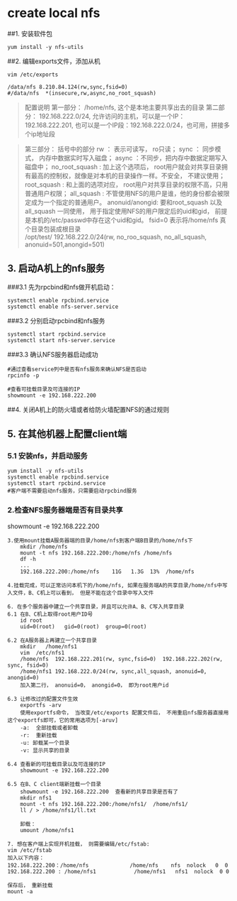 # create local nfs 

##1. 安装软件包
```shell script
yum install -y nfs-utils
```

##2. 编辑exports文件，添加从机
```shell script
vim /etc/exports

/data/nfs 8.210.84.124(rw,sync,fsid=0) 
#/data/nfs  *(insecure,rw,async,no_root_squash)
```

>	配置说明
	第一部分： /home/nfs, 这个是本地主要共享出去的目录
	第二部分： 192.168.222.0/24, 允许访问的主机，可以是一个IP：192.168.222.201, 也可以是一个IP段：192.168.222.0/24，也可用，拼接多个ip地址段
	
>	第三部分： 括号中的部分
		rw ： 表示可读写， ro只读；
		sync ： 同步模式， 内存中数据实时写入磁盘；
		async ：不同步，把内存中数据定期写入磁盘中；
		no_root_squash  : 加上这个选项后， root用户就会对共享目录拥有最高的控制权，就像是对本机的目录操作一样。不安全， 不建议使用；
		 root_squash  : 和上面的选项对应， root用户对共享目录的权限不高，只用普通用户权限；
		all_squash  : 不管使用NFS的用户是谁，他的身份都会被限定成为一个指定的普通用户。
		anonuid/anongid: 要和root_squash 以及 all_squash 一同使用， 用于指定使用NFS的用户限定后的uid和gid， 前提是本机的/etc/passwd中存在这个uid和gid。
		fsid=0 表示将/home/nfs 真个目录包装成根目录  
		/opt/test/  192.168.222.0/24(rw, no_roo_squash, no_all_squash, anonuid=501,anongid=501)
		
## 3. 启动A机上的nfs服务
###3.1 先为rpcbind和nfs做开机启动：
```shell script
systemctl enable rpcbind.service
systemctl enable nfs-server.service
```
	
###3.2 分别启动rpcbind和nfs服务
````shell script
systemctl start rpcbind.service
systemctl start nfs-server.service
````

		
###3.3 确认NFS服务器启动成功

```shell script
#通过查看service列中是否有nfs服务来确认NFS是否启动
rpcinfo -p
		
#查看可挂载目录及可连接的IP
showmount -e 192.168.222.200
```


##4. 关闭A机上的防火墙或者给防火墙配置NFS的通过规则
	
	
## 5. 在其他机器上配置client端
### 5.1 安装nfs，并启动服务
```shell script
yum install -y nfs-utils
systemctl enable rpcbind.service
systemctl start rpcbind.service
#客户端不需要启动nfs服务，只需要启动rpcbind服务
```

		
### 2.检查NFS服务器端是否有目录共享
showmount -e 192.168.222.200
	
	3.使用mount挂载A服务器端的目录/home/nfs到客户端B目录的/home/nfs下
		mkdir /home/nfs
		mount -t nfs 192.168.222.200:/home/nfs /home/nfs
		df -h
		...
		192.168.222.200:/home/nfs    11G   1.3G  13%  /home/nfs
		
	4.挂载完成，可以正常访问本机下的/home/nfs, 如果在服务端A的共享目录/home/nfs中写入文件，B、C机上可以看到， 但是不能在这个目录中写入文件
	
	6. 在多个服务器中建立一个共享目录，并且可以允许A、B、C写入共享目录
	6.1 在B、C机上取得root用户ID号
		id root
		uid=0(root)   gid=0(root)  group=0(root)
		
	6.2 在A服务器上再建立一个共享目录
		mkdir   /home/nfs1
		vim  /etc/nfs1
		/home/nfs  192.168.222.201(rw, sync,fsid=0)  192.168.222.202(rw, sync, fsid=0)
		/home/nfs1 192.168.222.0/24(rw, sync,all_squash, anonuid=0, anongid=0)
		加入第二行， anonuid=0， anongid=0， 即为root用户id
		
	6.3 让修改过的配置文件生效
		exportfs -arv
		使用exportfs命令， 当改变/etc/exports 配置文件后， 不用重启nfs服务器直接用这个exportfs即可，它的常用选项为[-aruv]
		-a:  全部挂载或者卸载
		-r:  重新挂载
		-u: 卸载某一个目录
		-v: 显示共享的目录
		
	6.4 查看新的可挂载目录以及可连接的IP
		showmount -e 192.168.222.200
	
	6.5 在B、C client端新挂载一个目录
		showmount -e 192.168.222.200  查看新的共享目录是否有了
		mkdir nfs1
		mount -t nfs 192.168.222.200:/home/nfs1/  /home/nfs1/
		ll / > /home/nfs1/ll.txt
		
		卸载：
		umount /home/nfs1
		
	7. 想在客户端上实现开机挂载， 则需要编辑/etc/fstab:
	vim /etc/fstab
	加入以下内容：
	192.168.222.200：/home/nfs             /home/nfs    nfs  nolock   0  0
	192.168.222.200 : /home/nfs1            /home/nfs1   nfs1  nolock  0 0
	
	保存后， 重新挂载
	mount -a
	
	
	

